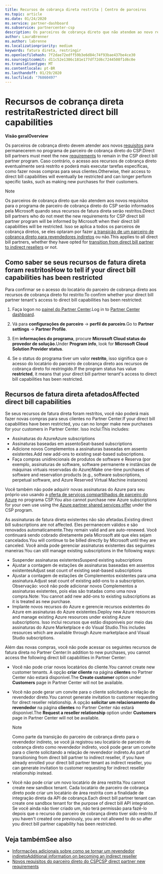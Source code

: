 ```yaml
---
title: Recursos de cobrança direta restrita | Centro de parceiros
ms.topic: article
ms.date: 01/24/2020
ms.service: partner-dashboard
ms.subservice: partnercenter-csp
description: Os parceiros de cobrança direto que não atendem ao novo requisito terão recursos diretos de cobrança restritos
author: LauraBrenner
ms.author: labrenne
ms.localizationpriority: medium
keywords: fatura direta, restringir
ms.openlocfilehash: 7f2dae72edff59b3e6d84c74f93bae437be4ce30
ms.sourcegitcommit: d11c52e1386c181e177df72d6c7244508f1d6c0e
ms.translationtype: MT
ms.contentlocale: pt-BR
ms.lasthandoff: 01/29/2020
ms.locfileid: "76860497"
---
```

# <a name="restricted-direct-bill-capabilities"></a><span data-ttu-id="d27fc-104">Recursos de cobrança direta restrita</span><span class="sxs-lookup"><span data-stu-id="d27fc-104">Restricted direct bill capabilities</span></span>  

<span data-ttu-id="d27fc-105">**Visão geral**</span><span class="sxs-lookup"><span data-stu-id="d27fc-105">**Overview**</span></span>

<span data-ttu-id="d27fc-106">Os parceiros de cobrança direto devem atender aos novos [requisitos](direct-partner-new-requirements.md) para permanecerem no programa de parceiro de cobrança direto do CSP.</span><span class="sxs-lookup"><span data-stu-id="d27fc-106">Direct bill partners must meet the new [requirements](direct-partner-new-requirements.md) to remain in the CSP direct bill partner program.</span></span> <span data-ttu-id="d27fc-107">Caso contrário, o acesso aos recursos de cobrança direto eventualmente será restrito e poderá mais executar tarefas específicas, como fazer novas compras para seus clientes.</span><span class="sxs-lookup"><span data-stu-id="d27fc-107">Otherwise, their access to direct bill capabilities will eventually be restricted and can longer perform specific tasks, such as making new purchases for their customers.</span></span> 

>[!Note]
><span data-ttu-id="d27fc-108">Os parceiros de cobrança direto que não atendem aos novos requisitos para o programa de parceiro de cobrança direto do CSP serão informados pela Microsoft quando seus recursos de fatura direta serão restritos.</span><span class="sxs-lookup"><span data-stu-id="d27fc-108">Direct bill partners who do not meet the new requirements for CSP direct bill partner program will be informed by Microsoft when their direct bill capabilities will be restricted.</span></span> <span data-ttu-id="d27fc-109">Isso se aplica a todos os parceiros de cobrança diretos, se eles optaram por fazer [a transição de um parceiro de cobrança direto para revendedores indiretos](transition-direct-to-indirect.md) ou não.</span><span class="sxs-lookup"><span data-stu-id="d27fc-109">This applies to all direct bill partners, whether they have opted for [transition from direct bill partner to indirect resellers](transition-direct-to-indirect.md) or not.</span></span>  
 
## <a name="how-to-tell-if-your-direct-bill-capabilities-has-been-restricted"></a><span data-ttu-id="d27fc-110">Como saber se seus recursos de fatura direta foram restritos</span><span class="sxs-lookup"><span data-stu-id="d27fc-110">How to tell if your direct bill capabilities has been restricted</span></span> 

<span data-ttu-id="d27fc-111">Para confirmar se o acesso do locatário do parceiro de cobrança direto aos recursos de cobrança direto foi restrito:</span><span class="sxs-lookup"><span data-stu-id="d27fc-111">To confirm whether your direct bill partner tenant's access to direct bill capabilities has been restricted:</span></span> 

1. <span data-ttu-id="d27fc-112">Faça logon no [painel do Partner Center](https://partner.microsoft.com/dashboard).</span><span class="sxs-lookup"><span data-stu-id="d27fc-112">Log in to [Partner Center dashboard](https://partner.microsoft.com/dashboard).</span></span> 

2. <span data-ttu-id="d27fc-113">Vá para **configurações de parceiro** -> **perfil de parceiro**.</span><span class="sxs-lookup"><span data-stu-id="d27fc-113">Go to **Partner settings** -> **Partner Profile**.</span></span> 

3. <span data-ttu-id="d27fc-114">Em **informações do programa**, procure **Microsoft Cloud status do provedor de solução**.</span><span class="sxs-lookup"><span data-stu-id="d27fc-114">Under **Program info**, look for **Microsoft Cloud Solution Provider status**.</span></span> 

4. <span data-ttu-id="d27fc-115">Se o status do programa tiver um valor **restrito**, isso significa que o acesso do locatário do parceiro de cobrança direto aos recursos de cobrança direto foi restringido.</span><span class="sxs-lookup"><span data-stu-id="d27fc-115">If the program status has value **restricted**, it means that your direct bill partner tenant's access to direct bill capabilities has been restricted.</span></span> 
 
## <a name="affected-direct-bill-capabilities"></a><span data-ttu-id="d27fc-116">Recursos de fatura direta afetados</span><span class="sxs-lookup"><span data-stu-id="d27fc-116">Affected direct bill capabilities</span></span> 

<span data-ttu-id="d27fc-117">Se seus recursos de fatura direta foram restritos, você não poderá mais fazer novas compras para seus clientes no Partner Center.</span><span class="sxs-lookup"><span data-stu-id="d27fc-117">If your direct bill capabilities have been restricted, you can no longer make new purchases for your customers in Partner Center.</span></span> <span data-ttu-id="d27fc-118">Isso inclui:</span><span class="sxs-lookup"><span data-stu-id="d27fc-118">This includes:</span></span> 

- <span data-ttu-id="d27fc-119">Assinaturas do Azure</span><span class="sxs-lookup"><span data-stu-id="d27fc-119">Azure subscriptions</span></span> 
- <span data-ttu-id="d27fc-120">Assinaturas baseadas em assento</span><span class="sxs-lookup"><span data-stu-id="d27fc-120">Seat-based subscriptions</span></span> 
- <span data-ttu-id="d27fc-121">Adicione novos Complementos a assinaturas baseadas em assento existentes.</span><span class="sxs-lookup"><span data-stu-id="d27fc-121">Add new add-ons to existing seat-based subscriptions.</span></span> 
- <span data-ttu-id="d27fc-122">Faça compras unidirecionais de produtos de software e Reserva (por exemplo, assinaturas de software, software permanente e instâncias de máquinas virtuais reservadas do Azure)</span><span class="sxs-lookup"><span data-stu-id="d27fc-122">Make one-time purchases of software and reservation products (e.g., software subscriptions, perpetual software, and Azure Reserved Virtual Machine instances)</span></span> 

<span data-ttu-id="d27fc-123">Você também não pode adquirir novas assinaturas do Azure para seu próprio uso usando a [oferta de serviços compartilhados de parceiro do Azure](shared-services.md) no programa CSP.</span><span class="sxs-lookup"><span data-stu-id="d27fc-123">You also cannot purchase new Azure subscriptions for your own use using the [Azure partner shared services offer](shared-services.md) under the CSP program.</span></span> 

<span data-ttu-id="d27fc-124">As assinaturas de fatura direta existentes não são afetadas.</span><span class="sxs-lookup"><span data-stu-id="d27fc-124">Existing direct bill subscriptions are not affected.</span></span> <span data-ttu-id="d27fc-125">Eles permanecem válidos e são renovados automaticamente.</span><span class="sxs-lookup"><span data-stu-id="d27fc-125">They remain valid and are auto-renewed.</span></span> <span data-ttu-id="d27fc-126">Você continuará sendo cobrado diretamente pela Microsoft até que eles sejam cancelados.</span><span class="sxs-lookup"><span data-stu-id="d27fc-126">You will continue to be billed directly by Microsoft until they are canceled.</span></span> <span data-ttu-id="d27fc-127">Você ainda pode gerenciar assinaturas existentes das seguintes maneiras:</span><span class="sxs-lookup"><span data-stu-id="d27fc-127">You can still manage existing subscriptions in the following ways:</span></span> 

- <span data-ttu-id="d27fc-128">Suspender assinaturas existentes</span><span class="sxs-lookup"><span data-stu-id="d27fc-128">Suspend existing subscriptions</span></span> 
- <span data-ttu-id="d27fc-129">Ajustar a contagem de estações de assinaturas baseadas em assentos existentes</span><span class="sxs-lookup"><span data-stu-id="d27fc-129">Adjust seat count of existing seat-based subscriptions</span></span> 
- <span data-ttu-id="d27fc-130">Ajustar a contagem de estações de Complementos existentes para uma assinatura.</span><span class="sxs-lookup"><span data-stu-id="d27fc-130">Adjust seat count of existing add-ons to a subscription.</span></span> <span data-ttu-id="d27fc-131">Observação: você não pode adicionar novos Complementos a assinaturas existentes, pois elas são tratadas como uma nova compra.</span><span class="sxs-lookup"><span data-stu-id="d27fc-131">Note: You cannot add new add-ons to existing subscriptions as it is treated as new purchase.</span></span> 
- <span data-ttu-id="d27fc-132">Implante novos recursos do Azure e gerencie recursos existentes do Azure em assinaturas do Azure existentes.</span><span class="sxs-lookup"><span data-stu-id="d27fc-132">Deploy new Azure resources and manage existing Azure resources under existing Azure subscriptions.</span></span> <span data-ttu-id="d27fc-133">Isso inclui recursos que estão disponíveis por meio das assinaturas do Azure Marketplace e do Visual Studio.</span><span class="sxs-lookup"><span data-stu-id="d27fc-133">This includes resources which are available through Azure marketplace and Visual Studio subscriptions.</span></span> 

<span data-ttu-id="d27fc-134">Além das novas compras, você não pode acessar os seguintes recursos de fatura direta no Partner Center:</span><span class="sxs-lookup"><span data-stu-id="d27fc-134">In addition to new purchases, you cannot access the following direct bill capabilities in Partner Center:</span></span> 

- <span data-ttu-id="d27fc-135">Você não pode criar novos locatários do cliente.</span><span class="sxs-lookup"><span data-stu-id="d27fc-135">You cannot create new customer tenants.</span></span> <span data-ttu-id="d27fc-136">A opção **criar cliente** na página **clientes** no Partner Center não estará disponível.</span><span class="sxs-lookup"><span data-stu-id="d27fc-136">The **Create customer** option under **Customers** page in Partner Center will not be available.</span></span> 
- <span data-ttu-id="d27fc-137">Você não pode gerar um convite para o cliente solicitando a relação de revendedor direto.</span><span class="sxs-lookup"><span data-stu-id="d27fc-137">You cannot generate invitation to customer requesting for direct reseller relationship.</span></span> <span data-ttu-id="d27fc-138">A opção **solicitar um relacionamento do revendedor** na página **clientes** no Partner Center não estará disponível.</span><span class="sxs-lookup"><span data-stu-id="d27fc-138">The **Request a reseller relationship** option under **Customers** page in Partner Center will not be available.</span></span> 

    >[!Note]
    ><span data-ttu-id="d27fc-139">Como parte da transição do parceiro de cobrança direto para o revendedor indireto, se você já registrou seu locatário de parceiro de cobrança direto como revendedor indireto, você pode gerar um convite para o cliente solicitando a relação de revendedor indireto.</span><span class="sxs-lookup"><span data-stu-id="d27fc-139">As part of transitioning from direct bill partner to indirect reseller, if you have already enrolled your direct bill partner tenant as indirect reseller, you can generate invitation to customer requesting for indirect reseller relationship instead.</span></span> 
 
- <span data-ttu-id="d27fc-140">Você não pode criar um novo locatário de área restrita.</span><span class="sxs-lookup"><span data-stu-id="d27fc-140">You cannot create new sandbox tenant.</span></span> <span data-ttu-id="d27fc-141">Cada locatário de parceiro de cobrança direto pode criar um locatário de área restrita com a finalidade de integração direta da API de cobrança.</span><span class="sxs-lookup"><span data-stu-id="d27fc-141">Each direct bill partner tenant can create one sandbox tenant for the purpose of direct bill API integration.</span></span> <span data-ttu-id="d27fc-142">Se você ainda não tiver criado um, não terá permissão para fazê-lo depois que o recurso do parceiro de cobrança direto tiver sido restrito.</span><span class="sxs-lookup"><span data-stu-id="d27fc-142">If you haven't created one previously, you are not allowed to do so after you direct bill partner capability has been restricted.</span></span>  

## <a name="see-also"></a><span data-ttu-id="d27fc-143">Veja também</span><span class="sxs-lookup"><span data-stu-id="d27fc-143">See also</span></span> 
- [<span data-ttu-id="d27fc-144">Informações adicionais sobre como se tornar um revendedor indireto</span><span class="sxs-lookup"><span data-stu-id="d27fc-144">Additional information on becoming an indirect reseller</span></span>](https://assetsprod.microsoft.com/csp-directbill-to-indirect-transition.pdf) 
- [<span data-ttu-id="d27fc-145">Novos requisitos do parceiro direto do CSP</span><span class="sxs-lookup"><span data-stu-id="d27fc-145">CSP direct partner new requirements</span></span>](direct-partner-new-requirements.md)